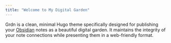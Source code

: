 ```yaml
---
title: "Welcome to My Digital Garden"
---
```


Grdn is a clean, minimal Hugo theme specifically designed for publishing your [Obsidian](https://obsidian.md/) notes as a beautiful digital garden. It maintains the integrity of your note connections while presenting them in a web-friendly format.